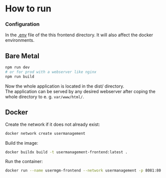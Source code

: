 # How to run 
### Configuration
In the [.env](.env) file of the this frontend directory. It will also affect the docker environments. 

## Bare Metal
```bash
npm run dev 
# or for prod with a webserver like nginx
npm run build
```
Now the whole application is located in the dist/ directory.<br>
The application can be served by any desired webserver after coping the whole directory to e. g. `var/www/html/`.

## Docker
Create the network if it does not already exist:
```bash
docker network create usermanagement
```

Build the image:
```bash
docker buildx build -t usermanagement-frontend:latest .
```

Run the container:
```bash
docker run --name usermgm-frontend --network usermanagement -p 8081:80 -d usermanagement-frontend
```